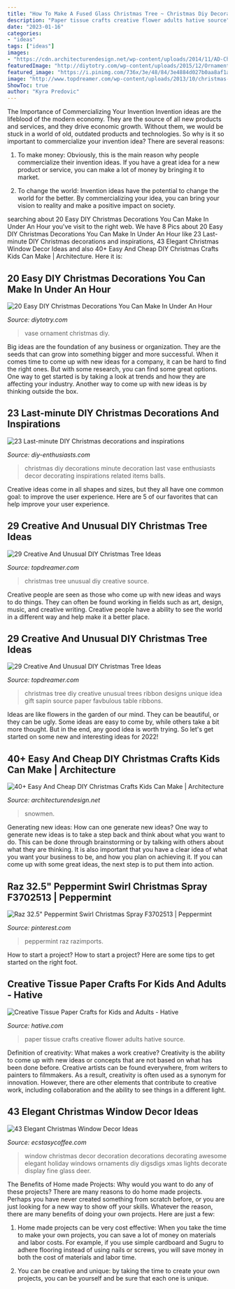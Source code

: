```yaml
---
title: "How To Make A Fused Glass Christmas Tree ~ Christmas Diy Decorations Minute Decoration Last Vase Enthusiasts Decor Decorating Inspirations Related Items Balls"
description: "Paper tissue crafts creative flower adults hative source"
date: "2023-01-16"
categories:
- "ideas"
tags: ["ideas"]
images:
- "https://cdn.architecturendesign.net/wp-content/uploads/2014/11/AD-Christmas-Craft-For-Kids-11.jpg"
featuredImage: "http://diytotry.com/wp-content/uploads/2015/12/Ornament-Vase.jpg"
featured_image: "https://i.pinimg.com/736x/3e/48/84/3e4884d027b0aa8af1a8ff18dc21a7f7.jpg"
image: "http://www.topdreamer.com/wp-content/uploads/2013/10/christmas-tree1.jpg"
ShowToc: true
author: "Kyra Predovic"
---
```



The Importance of Commercializing Your Invention
Invention ideas are the lifeblood of the modern economy. They are the source of all new products and services, and they drive economic growth. Without them, we would be stuck in a world of old, outdated products and technologies.
So why is it so important to commercialize your invention idea? There are several reasons:

1. To make money: Obviously, this is the main reason why people commercialize their invention ideas. If you have a great idea for a new product or service, you can make a lot of money by bringing it to market.

2. To change the world: Invention ideas have the potential to change the world for the better. By commercializing your idea, you can bring your vision to reality and make a positive impact on society.


	

		
searching about 20 Easy DIY Christmas Decorations You Can Make In Under An Hour you've visit to the right web. We have 8 Pics about 20 Easy DIY Christmas Decorations You Can Make In Under An Hour like 23 Last-minute DIY Christmas decorations and inspirations, 43 Elegant Christmas Window Decor Ideas and also 40+ Easy And Cheap DIY Christmas Crafts Kids Can Make | Architecture. Here it is:
		
    
## 20 Easy DIY Christmas Decorations You Can Make In Under An Hour

<img loading=lazy src="http://diytotry.com/wp-content/uploads/2015/12/Ornament-Vase.jpg" onerror="this.onerror=null;this.src='https://tse2.mm.bing.net/th?id=OIP.PYRzrUAJ7sbeDMz4kwBqrQHaLI&amp;pid=15.1';" alt="20 Easy DIY Christmas Decorations You Can Make In Under An Hour">

_Source: diytotry.com_

>vase ornament christmas diy. 

	

Big ideas are the foundation of any business or organization. They are the seeds that can grow into something bigger and more successful. When it comes time to come up with new ideas for a company, it can be hard to find the right ones. But with some research, you can find some great options. One way to get started is by taking a look at trends and how they are affecting your industry. Another way to come up with new ideas is by thinking outside the box.

    
## 23 Last-minute DIY Christmas Decorations And Inspirations

<img loading=lazy src="http://www.diy-enthusiasts.com/wp-content/uploads/2013/12/last-minute-diy-christmas-decorations-white-vase-ornaments-wires.jpeg" onerror="this.onerror=null;this.src='https://tse1.mm.bing.net/th?id=OIP.xnm7Ic8mq5L0j9EIynE4cgHaJ2&amp;pid=15.1';" alt="23 Last-minute DIY Christmas decorations and inspirations">

_Source: diy-enthusiasts.com_

>christmas diy decorations minute decoration last vase enthusiasts decor decorating inspirations related items balls. 

	

Creative ideas come in all shapes and sizes, but they all have one common goal: to improve the user experience. Here are 5 of our favorites that can help improve your user experience.

    
## 29 Creative And Unusual DIY Christmas Tree Ideas

<img loading=lazy src="http://www.topdreamer.com/wp-content/uploads/2013/10/christmas-tree1.jpg" onerror="this.onerror=null;this.src='https://tse2.mm.bing.net/th?id=OIP.kNqyx4WHXPl3KtlnM6ZWNAAAAA&amp;pid=15.1';" alt="29 Creative And Unusual DIY Christmas Tree Ideas">

_Source: topdreamer.com_

>christmas tree unusual diy creative source. 

	

Creative people are seen as those who come up with new ideas and ways to do things. They can often be found working in fields such as art, design, music, and creative writing. Creative people have a ability to see the world in a different way and help make it a better place.

    
## 29 Creative And Unusual DIY Christmas Tree Ideas

<img loading=lazy src="http://www.topdreamer.com/wp-content/uploads/2013/10/DIY-christmas-trees-21-543x1024.jpg" onerror="this.onerror=null;this.src='https://tse4.mm.bing.net/th?id=OIP.kBdEmIMH_DWeKDV-aXtF8gHaN9&amp;pid=15.1';" alt="29 Creative And Unusual DIY Christmas Tree Ideas">

_Source: topdreamer.com_

>christmas tree diy creative unusual trees ribbon designs unique idea gift sapin source paper favbulous table ribbons. 

	

Ideas are like flowers in the garden of our mind. They can be beautiful, or they can be ugly. Some ideas are easy to come by, while others take a bit more thought. But in the end, any good idea is worth trying. So let's get started on some new and interesting ideas for 2022!

    
## 40+ Easy And Cheap DIY Christmas Crafts Kids Can Make | Architecture

<img loading=lazy src="https://cdn.architecturendesign.net/wp-content/uploads/2014/11/AD-Christmas-Craft-For-Kids-11.jpg" onerror="this.onerror=null;this.src='https://tse3.mm.bing.net/th?id=OIP.MWYE8AQT2PojMwaQoyjuRgHaLH&amp;pid=15.1';" alt="40+ Easy And Cheap DIY Christmas Crafts Kids Can Make | Architecture">

_Source: architecturendesign.net_

>snowmen. 

	

Generating new ideas: How can one generate new ideas?
One way to generate new ideas is to take a step back and think about what you want to do. This can be done through brainstorming or by talking with others about what they are thinking. It is also important that you have a clear idea of what you want your business to be, and how you plan on achieving it. If you can come up with some great ideas, the next step is to put them into action.

    
## Raz 32.5&quot; Peppermint Swirl Christmas Spray F3702513 | Peppermint

<img loading=lazy src="https://i.pinimg.com/736x/3e/48/84/3e4884d027b0aa8af1a8ff18dc21a7f7.jpg" onerror="this.onerror=null;this.src='https://tse2.mm.bing.net/th?id=OIP.tPlITMGvEBM1n3A5hTKBwQHaHa&amp;pid=15.1';" alt="Raz 32.5&quot; Peppermint Swirl Christmas Spray F3702513 | Peppermint">

_Source: pinterest.com_

>peppermint raz razimports. 

	

How to start a project?
How to start a project? Here are some tips to get started on the right foot.

    
## Creative Tissue Paper Crafts For Kids And Adults - Hative

<img loading=lazy src="https://hative.com/wp-content/uploads/2015/01/tissue-paper-crafts/10-tissue-paper-crafts.jpg" onerror="this.onerror=null;this.src='https://tse2.mm.bing.net/th?id=OIP.xT0xU1bXGTudrkPnbdGx9QHaKH&amp;pid=15.1';" alt="Creative Tissue Paper Crafts for Kids and Adults - Hative">

_Source: hative.com_

>paper tissue crafts creative flower adults hative source. 

	

Definition of creativity: What makes a work creative?
Creativity is the ability to come up with new ideas or concepts that are not based on what has been done before. Creative artists can be found everywhere, from writers to painters to filmmakers. As a result, creativity is often used as a synonym for innovation. However, there are other elements that contribute to creative work, including collaboration and the ability to see things in a different light.

    
## 43 Elegant Christmas Window Decor Ideas

<img loading=lazy src="https://i1.wp.com/www.ecstasycoffee.com/wp-content/uploads/2016/10/Christmas-Window-Decorations-Ideas-1.jpg" onerror="this.onerror=null;this.src='https://tse3.mm.bing.net/th?id=OIP.zRvXgWMZgr6Rf64YxPIWpQHaLH&amp;pid=15.1';" alt="43 Elegant Christmas Window Decor Ideas">

_Source: ecstasycoffee.com_

>window christmas decor decoration decorations decorating awesome elegant holiday windows ornaments diy digsdigs xmas lights decorate display fine glass deer. 

	

The Benefits of Home made Projects: Why would you want to do any of these projects?
There are many reasons to do home made projects. Perhaps you have never created something from scratch before, or you are just looking for a new way to show off your skills. Whatever the reason, there are many benefits of doing your own projects. Here are just a few: 
1. Home made projects can be very cost effective: When you take the time to make your own projects, you can save a lot of money on materials and labor costs. For example, if you use simple cardboard and Sugru to adhere flooring instead of using nails or screws, you will save money in both the cost of materials and labor time. 

2. You can be creative and unique: by taking the time to create your own projects, you can be yourself and be sure that each one is unique.

